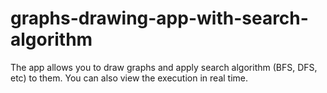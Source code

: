 # graphs-drawing-app-with-search-algorithm
The app allows you to draw graphs and apply search algorithm (BFS, DFS, etc) to them. You can also view the execution in real time.

